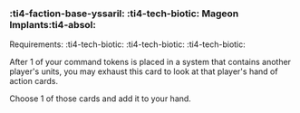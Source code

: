 ### :ti4-faction-base-yssaril: :ti4-tech-biotic: **Mageon Implants**:ti4-absol:

Requirements: :ti4-tech-biotic: :ti4-tech-biotic: :ti4-tech-biotic:

After 1 of your command tokens is placed in a system that contains another player's units, you may exhaust this card to look at that player's hand of action cards.

Choose 1 of those cards and add it to your hand.
